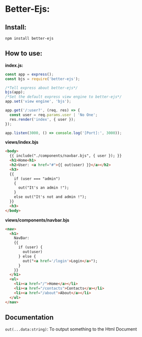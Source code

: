 # Better-Ejs:

## Install:

```
npm install better-ejs
```

## How to use:

**index.js:**

```js
const app = express();
const bjs = require('better-ejs');

/*Tell express about better-ejs*/
bjs(app);
/*Set the default express view engine to better-ejs*/
app.set('view engine', 'bjs');

app.get('/:user?', (req, res) => {
  const user = req.params.user | 'No One';
  res.render('index', { user });
});

app.listen(3000, () => console.log('[Port]:', 3000));
```

**views/index.bjs**

```html
<body>
  {{ include("./components/navbar.bjs", { user }); }}
  <h1>Home<h1>
  <h2>User: <a href="#">{{ out(user) }}</a></h2>
  <h3>
  {{
    if (user === "admin")
    {
      out("It's an admin !");
    }
    else out("It's not and admin !");
  }}
  <h3>
</body>
```

**views/components/navbar.bjs**

```html
<nav>
  <h1>
    NavBar: 
    {{
      if (user) {
        out(user)     
      } else {
        out("<a href='/login'>Login</a>");
      }
    }}
  </h1>
  <ul>
    <li><a href="/">Home</a></li>
    <li><a href="/contacts">Contacts</a></li>
    <li><a href="/about">About</a></li>
  </ul>
</nav>
```

## Documentation

`out(...data:string)`: To output something to the Html Document
